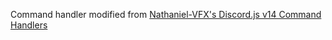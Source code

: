 Command handler modified from [Nathaniel-VFX's Discord.js v14 Command Handlers](https://github.com/Nathaniel-VFX/Discord.js-v14-Command-Handlers)